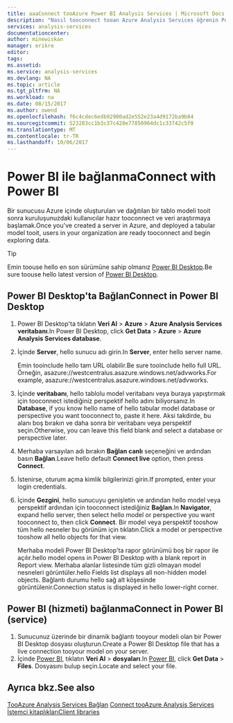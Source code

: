```yaml
---
title: aaaConnect tooAzure Power BI Analysis Services | Microsoft Docs
description: "Nasıl tooconnect tooan Azure Analysis Services öğrenin Power BI kullanarak sunucu."
services: analysis-services
documentationcenter: 
author: minewiskan
manager: erikre
editor: 
tags: 
ms.assetid: 
ms.service: analysis-services
ms.devlang: NA
ms.topic: article
ms.tgt_pltfrm: NA
ms.workload: na
ms.date: 08/15/2017
ms.author: owend
ms.openlocfilehash: f6c4cdec6edb92900ad2e552e23a4d9172ba9b84
ms.sourcegitcommit: 523283cc1b3c37c428e77850964dc1c33742c5f0
ms.translationtype: MT
ms.contentlocale: tr-TR
ms.lasthandoff: 10/06/2017
---
```

# <a name="connect-with-power-bi"></a><span data-ttu-id="ab1fb-103">Power BI ile bağlanma</span><span class="sxs-lookup"><span data-stu-id="ab1fb-103">Connect with Power BI</span></span>

<span data-ttu-id="ab1fb-104">Bir sunucusu Azure içinde oluşturulan ve dağıtılan bir tablo modeli tooit sonra kuruluşunuzdaki kullanıcılar hazır tooconnect ve veri araştırmaya başlamak.</span><span class="sxs-lookup"><span data-stu-id="ab1fb-104">Once you've created a server in Azure, and deployed a tabular model tooit, users in your organization are ready tooconnect and begin exploring data.</span></span> 

> [!TIP]
> <span data-ttu-id="ab1fb-105">Emin toouse hello en son sürümüne sahip olmanız [Power BI Desktop](https://powerbi.microsoft.com/desktop/).</span><span class="sxs-lookup"><span data-stu-id="ab1fb-105">Be sure toouse hello latest version of [Power BI Desktop](https://powerbi.microsoft.com/desktop/).</span></span>
> 
> 
  
## <a name="connect-in-power-bi-desktop"></a><span data-ttu-id="ab1fb-106">Power BI Desktop'ta Bağlan</span><span class="sxs-lookup"><span data-stu-id="ab1fb-106">Connect in Power BI Desktop</span></span>

1. <span data-ttu-id="ab1fb-107">Power BI Desktop'ta tıklatın **Veri Al** > **Azure** > **Azure Analysis Services veritabanı**.</span><span class="sxs-lookup"><span data-stu-id="ab1fb-107">In Power BI Desktop, click **Get Data** > **Azure** > **Azure Analysis Services database**.</span></span>

2. <span data-ttu-id="ab1fb-108">İçinde **Server**, hello sunucu adı girin.</span><span class="sxs-lookup"><span data-stu-id="ab1fb-108">In **Server**, enter hello server name.</span></span> 
    
    <span data-ttu-id="ab1fb-109">Emin tooinclude hello tam URL olabilir.</span><span class="sxs-lookup"><span data-stu-id="ab1fb-109">Be sure tooinclude hello full URL.</span></span> <span data-ttu-id="ab1fb-110">Örneğin, asazure://westcentralus.asazure.windows.net/advworks.</span><span class="sxs-lookup"><span data-stu-id="ab1fb-110">For example, asazure://westcentralus.asazure.windows.net/advworks.</span></span>

3. <span data-ttu-id="ab1fb-111">İçinde **veritabanı**, hello tablolu model veritabanı veya buraya yapıştırmak için tooconnect istediğiniz perspektif hello adını biliyorsanız.</span><span class="sxs-lookup"><span data-stu-id="ab1fb-111">In **Database**, if you know hello name of hello tabular model database or perspective you want tooconnect to, paste it here.</span></span> <span data-ttu-id="ab1fb-112">Aksi takdirde, bu alanı boş bırakın ve daha sonra bir veritabanı veya perspektif seçin.</span><span class="sxs-lookup"><span data-stu-id="ab1fb-112">Otherwise, you can leave this field blank and select a database or perspective later.</span></span>

4. <span data-ttu-id="ab1fb-113">Merhaba varsayılan adı bırakın **Bağlan canlı** seçeneğini ve ardından basın **Bağlan**.</span><span class="sxs-lookup"><span data-stu-id="ab1fb-113">Leave hello default **Connect live** option, then press **Connect**.</span></span> 

5. <span data-ttu-id="ab1fb-114">İstenirse, oturum açma kimlik bilgilerinizi girin.</span><span class="sxs-lookup"><span data-stu-id="ab1fb-114">If prompted, enter your login credentials.</span></span> 

6. <span data-ttu-id="ab1fb-115">İçinde **Gezgini**, hello sunucuyu genişletin ve ardından hello model veya perspektif ardından için tooconnect istediğiniz **Bağlan**.</span><span class="sxs-lookup"><span data-stu-id="ab1fb-115">In **Navigator**, expand hello server, then select hello model or perspective you want tooconnect to, then click **Connect**.</span></span> <span data-ttu-id="ab1fb-116">Bir model veya perspektif tooshow tüm hello nesneler bu görünüm için tıklatın.</span><span class="sxs-lookup"><span data-stu-id="ab1fb-116">Click  a model or perspective tooshow all hello objects for that view.</span></span>

    <span data-ttu-id="ab1fb-117">Merhaba modeli Power BI Desktop'ta rapor görünümü boş bir rapor ile açılır.</span><span class="sxs-lookup"><span data-stu-id="ab1fb-117">hello model opens in Power BI Desktop with a blank report in Report view.</span></span> <span data-ttu-id="ab1fb-118">Merhaba alanlar listesinde tüm gizli olmayan model nesneleri görüntüler.</span><span class="sxs-lookup"><span data-stu-id="ab1fb-118">hello Fields list displays all non-hidden model objects.</span></span> <span data-ttu-id="ab1fb-119">Bağlantı durumu hello sağ alt köşesinde görüntülenir.</span><span class="sxs-lookup"><span data-stu-id="ab1fb-119">Connection status is displayed in hello lower-right corner.</span></span>

## <a name="connect-in-power-bi-service"></a><span data-ttu-id="ab1fb-120">Power BI (hizmeti) bağlanma</span><span class="sxs-lookup"><span data-stu-id="ab1fb-120">Connect in Power BI (service)</span></span>

1. <span data-ttu-id="ab1fb-121">Sunucunuz üzerinde bir dinamik bağlantı tooyour modeli olan bir Power BI Desktop dosyası oluşturun.</span><span class="sxs-lookup"><span data-stu-id="ab1fb-121">Create a Power BI Desktop file that has a live connection tooyour model on your server.</span></span>
2. <span data-ttu-id="ab1fb-122">İçinde [Power BI](https://powerbi.microsoft.com), tıklatın **Veri Al** > **dosyaları**.</span><span class="sxs-lookup"><span data-stu-id="ab1fb-122">In [Power BI](https://powerbi.microsoft.com), click **Get Data** > **Files**.</span></span> <span data-ttu-id="ab1fb-123">Dosyasını bulup seçin.</span><span class="sxs-lookup"><span data-stu-id="ab1fb-123">Locate and select your file.</span></span>



## <a name="see-also"></a><span data-ttu-id="ab1fb-124">Ayrıca bkz.</span><span class="sxs-lookup"><span data-stu-id="ab1fb-124">See also</span></span>
<span data-ttu-id="ab1fb-125">[TooAzure Analysis Services Bağlan](analysis-services-connect.md) </span><span class="sxs-lookup"><span data-stu-id="ab1fb-125">[Connect tooAzure Analysis Services](analysis-services-connect.md) </span></span>  
[<span data-ttu-id="ab1fb-126">İstemci kitaplıkları</span><span class="sxs-lookup"><span data-stu-id="ab1fb-126">Client libraries</span></span>](analysis-services-data-providers.md)

